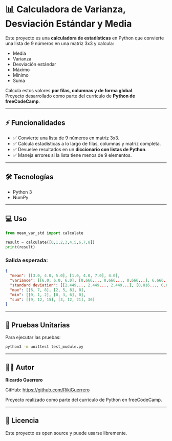 # 📊 Calculadora de Varianza, Desviación Estándar y Media

Este proyecto es una **calculadora de estadísticas** en Python que convierte una lista de 9 números en una matriz 3x3 y calcula:

- Media
- Varianza
- Desviación estándar
- Máximo
- Mínimo
- Suma

Calcula estos valores **por filas, columnas y de forma global**.  
Proyecto desarrollado como parte del currículo de **Python de freeCodeCamp**.

---

## ⚡ Funcionalidades

- ✅ Convierte una lista de 9 números en matriz 3x3.  
- ✅ Calcula estadísticas a lo largo de filas, columnas y matriz completa.  
- ✅ Devuelve resultados en un **diccionario con listas de Python**.  
- ✅ Maneja errores si la lista tiene menos de 9 elementos.  

---

## 🛠 Tecnologías

- Python 3  
- NumPy

---

## 💻 Uso

```python
from mean_var_std import calculate

result = calculate([0,1,2,3,4,5,6,7,8])
print(result)
```

### Salida esperada:

```json
{
  "mean": [[3.0, 4.0, 5.0], [1.0, 4.0, 7.0], 4.0],
  "variance": [[6.0, 6.0, 6.0], [0.666..., 0.666..., 0.666...], 6.666...],
  "standard deviation": [[2.449..., 2.449..., 2.449...], [0.816..., 0.816..., 0.816...], 2.581...],
  "max": [[6, 7, 8], [2, 5, 8], 8],
  "min": [[0, 1, 2], [0, 3, 6], 0],
  "sum": [[9, 12, 15], [3, 12, 21], 36]
}
```

---

## 🧪 Pruebas Unitarias

Para ejecutar las pruebas:

```bash
python3 -m unittest test_module.py
```

---

## 👨‍💻 Autor

**Ricardo Guerrero**

GitHub: https://github.com/RikiGuerrero

Proyecto realizado como parte del currículo de Python en freeCodeCamp.

---

## 📄 Licencia

Este proyecto es open source y puede usarse libremente.

